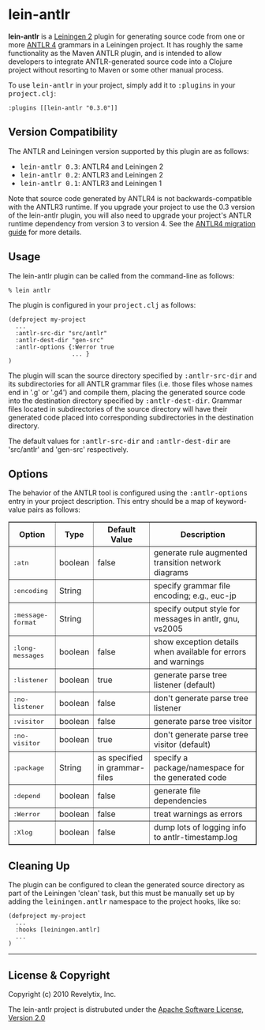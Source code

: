 lein-antlr
==========

**lein-antlr** is a [Leiningen 2](https://github.com/technomancy/leiningen) plugin for generating source
code from one or more [ANTLR 4](http://www.antlr.org) grammars in a Leiningen project. It has roughly
the same functionality as the Maven ANTLR plugin, and is intended to allow developers to integrate
ANTLR-generated source code into a Clojure project without resorting to Maven or some other manual process.

To use <tt>lein-antlr</tt> in your project, simply add it to <tt>:plugins</tt> in your <tt>project.clj</tt>:

    :plugins [[lein-antlr "0.3.0"]]
	
Version Compatibility
---------------------

The ANTLR and Leiningen version supported by this plugin are as follows:

* <tt>lein-antlr 0.3</tt>: ANTLR4 and Leiningen 2
* <tt>lein-antlr 0.2</tt>: ANTLR3 and Leiningen 2
* <tt>lein-antlr 0.1</tt>: ANTLR3 and Leiningen 1

Note that source code generated by ANTLR4 is not backwards-compatible with the ANTLR3 runtime. If you
upgrade your project to use the 0.3 version of the lein-antlr plugin, you will also need to upgrade
your project's ANTLR runtime dependency from version 3 to version 4. See the
[ANTLR4 migration guide](https://theantlrguy.atlassian.net/wiki/pages/viewpage.action?pageId=1900596)
for more details.

Usage
-----

The lein-antlr plugin can be called from the command-line as follows:

    % lein antlr

The plugin is configured in your <tt>project.clj</tt> as follows:

    (defproject my-project
      ...
      :antlr-src-dir "src/antlr"
      :antlr-dest-dir "gen-src"
      :antlr-options {:Werror true
                      ... }
    )

The plugin will scan the source directory specified by <tt>:antlr-src-dir</tt> and its subdirectories for all
ANTLR grammar files (i.e. those files whose names end in '.g' or '.g4') and compile them, placing the generated
source code into the destination directory specified by <tt>:antlr-dest-dir</tt>. Grammar files located in
subdirectories of the source directory will have their generated code placed into corresponding subdirectories
in the destination directory.

The default values for <tt>:antlr-src-dir</tt> and <tt>:antlr-dest-dir</tt> are 'src/antlr' and 'gen-src' respectively.

Options
-------

The behavior of the ANTLR tool is configured using the <tt>:antlr-options</tt> entry in your project
description. This entry should be a map of keyword-value pairs as follows:

<table border="1" cellspacing="3" cellpadding="5">
 <tr>
  <th>Option</th>
  <th>Type</th>
  <th>Default Value</th>
  <th>Description</th>
 </tr>
 <tr>
  <td><tt>:atn</tt></td>
  <td>boolean</td>
  <td>false</td>
  <td>generate rule augmented transition network diagrams</td>
 </tr>
 <tr>
  <td><tt>:encoding</tt></td>
  <td>String</td>
  <td></td>
  <td>specify grammar file encoding; e.g., euc-jp</td>
 </tr>
 <tr>
  <td><tt>:message-format</tt></td>
  <td>String</td>
  <td></td>
  <td>specify output style for messages in antlr, gnu, vs2005</td>
 </tr>
 <tr>
  <td><tt>:long-messages</tt></td>
  <td>boolean</td>
  <td>false</td>
  <td>show exception details when available for errors and warnings</td>
 </tr>
 <tr>
  <td><tt>:listener</tt></td>
  <td>boolean</td>
  <td>true</td>
  <td>generate parse tree listener (default)</td>
 </tr>
 <tr>
  <td><tt>:no-listener</tt></td>
  <td>boolean</td>
  <td>false</td>
  <td>don't generate parse tree listener</td>
 </tr>
 <tr>
  <td><tt>:visitor</tt></td>
  <td>boolean</td>
  <td>false</td>
  <td>generate parse tree visitor</td>
 </tr>
 <tr>
  <td><tt>:no-visitor</tt></td>
  <td>boolean</td>
  <td>true</td>
  <td>don't generate parse tree visitor (default)</td>
 </tr>
 <tr>
  <td><tt>:package</tt></td>
  <td>String</td>
  <td>as specified in grammar-files</td>
  <td>specify a package/namespace for the generated code</td>
 </tr>
 <tr>
  <td><tt>:depend</tt></td>
  <td>boolean</td>
  <td>false</td>
  <td>generate file dependencies</td>
 </tr>
 <tr>
  <td><tt>:Werror</tt></td>
  <td>boolean</td>
  <td>false</td>
  <td>treat warnings as errors</td>
 </tr>
 <tr>
  <td><tt>:Xlog</tt></td>
  <td>boolean</td>
  <td>false</td>
  <td>dump lots of logging info to antlr-timestamp.log</td>
 </tr>
</table>

Cleaning Up
-----------

The plugin can be configured to clean the generated source directory as part of the Leiningen 'clean'
task, but this must be manually set up by adding the <tt>leiningen.antlr</tt> namespace to the project
hooks, like so:

    (defproject my-project
      ...
      :hooks [leiningen.antlr]
      ...
    )

---

License & Copyright
-------------------

Copyright (c) 2010 Revelytix, Inc.

The lein-antlr project is distrubuted under the [Apache Software License, Version 2.0](http://www.apache.org/licenses/LICENSE-2.0)
